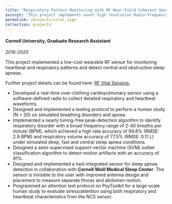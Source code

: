 ```yaml
---
title: "Respiratory Pattern Monitoring with RF Near-Field Coherent Sensing (NCS)"
excerpt: "This project implements novel high resolution Radio-Frequency (RF) imaging in indoor environment to monitor untagged people or objects."
permalink: /projects/vital_sign
collection: projects
---
```

#### Cornell University, Graduate Research Assistant
*2016-2020*

This project implemented a low-cost wearable RF sensor for monitoring heartbeat and respiratory patterns and detect central and obstructive sleep apneas.

Further project details can be found here: [RF Vital Sensing.](https://psharma15.github.io/RF-Vital-Sensing/)

  * Developed a real-time over-clothing cardiopulmonary sensor using a software-defined radio to collect detailed respiratory and heartbeat waveforms. 
  * Designed and implemented a testing protocol to perform a human study (N = 30) on simulated breathing disorders and apnea.
  * Implemented a nearly tuning-free peak-detection algorithm to identify respiratory disorder with a broad frequency range of 2-40 breaths per minute (BPM), which achieved a high rate accuracy of 94.8% (RMSE: 2.9 BPM) and respiratory volume accuracy of 77.5% (RMSE: 0.11 L) under simulated deep, fast and central sleep apnea conditions.
  * Designed a semi-supervised support-vector machine (SVM) outlier classification algorithm to detect motion artifacts with an accuracy of 91%.
  * Designed and implemented a bed-integrated sensor for sleep apnea detection in collaboration with **Cornell Weill Medical Sleep Center**. The sensor is invisible to the user with improved antenna design and placement to measure separate thorax and abdomen motion.
  * Programmed an attention test protocol on PsyToolkit for a large-scale human study to evaluate stress/attention using both respiratory and heartbeat characteristics from the NCS sensor.
